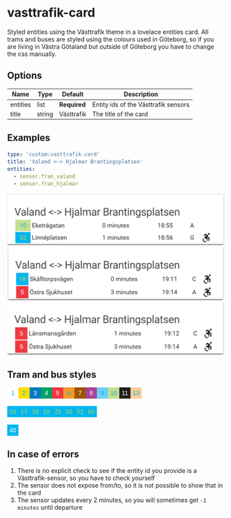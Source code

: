 vasttrafik-card
========================

Styled entities using the Västtrafik theme in a lovelace entities card. All trams and buses are styled using the colours used in Göteborg, so if you are living in Västra Götaland but outside of Göteborg you have to change the css manually.

## Options

| Name | Type | Default | Description
| ---- | ---- | ------- | -----------
| entities | list | **Required** | Entity ids of the Västtrafik sensors
| title | string | Västtrafik | The title of the card

## Examples
```yaml
type: 'custom:vasttrafik-card'
title: 'Valand <-> Hjalmar Brantingsplatsen'
entities:
  - sensor.fran_valand
  - sensor.fran_hjalmar
```

![Example 1](https://raw.githubusercontent.com/Miicroo/homeassistant-custom-components/master/lovelace-vasttrafik-card/resources/1.png)
![Example 2](https://raw.githubusercontent.com/Miicroo/homeassistant-custom-components/master/lovelace-vasttrafik-card/resources/2.png)
![Example 3](https://raw.githubusercontent.com/Miicroo/homeassistant-custom-components/master/lovelace-vasttrafik-card/resources/3.png)

## Tram and bus styles
<div>
	<div style="border-color: black; color: rgb(0, 182, 240); background-color: white; text-align: center; width: 26px; height: 26px;  font-family: arial; display: table-cell; vertical-align: middle;">1</div>
	<div style="border-color: rgb(255, 220, 1); color: rgb(0, 182, 240); background-color: rgb(255, 220, 1); text-align: center; width: 26px; height: 26px;  font-family: arial; display: table-cell; vertical-align: middle;">2</div>
	<div style="border-color: rgb(0, 121, 194); color: white; background-color: rgb(0, 121, 194); text-align: center; width: 26px; height: 26px;  font-family: arial; display: table-cell; vertical-align: middle;">3</div>
	<div style="border-color: rgb(0, 162, 97); color: white; background-color: rgb(0, 162, 97); text-align: center; width: 26px; height: 26px;  font-family: arial; display: table-cell; vertical-align: middle;">4</div>
	<div style="border-color: rgb(238, 58, 65); color: white; background-color: rgb(238, 58, 65); text-align: center; width: 26px; height: 26px;  font-family: arial; display: table-cell; vertical-align: middle;">5</div>
	<div style="border-color: rgb(247, 151, 39); color: rgb(0, 182, 240); background-color: rgb(247, 151, 39); text-align: center; width: 26px; height: 26px;  font-family: arial; display: table-cell; vertical-align: middle;">6</div>
	<div style="border-color: rgb(156, 85, 6); color: white; background-color: rgb(156, 85, 6); text-align: center; width: 26px; height: 26px;  font-family: arial; display: table-cell; vertical-align: middle;">7</div>
	<div style="border-color: rgb(165, 68, 153); color: white; background-color: rgb(165, 68, 153); text-align: center; width: 26px; height: 26px;  font-family: arial; display: table-cell; vertical-align: middle;">8</div>
	<div style="border-color: rgb(111, 206, 244); color: rgb(0, 182, 240); background-color: rgb(111, 206, 244); text-align: center; width: 26px; height: 26px;  font-family: arial; display: table-cell; vertical-align: middle;">9</div>
	<div style="border-color: rgb(199, 223, 142); color: rgb(0, 182, 240); background-color: rgb(199, 223, 142); text-align: center; width: 26px; height: 26px;  font-family: arial; display: table-cell; vertical-align: middle;">10</div>
	<div style="border-color: rgb(35, 31, 32); color: white; background-color: rgb(35, 31, 32); text-align: center; width: 26px; height: 26px;  font-family: arial; display: table-cell; vertical-align: middle;">11</div>
	<div style="border-color: rgb(253, 204, 153); color: rgb(0, 182, 240); background-color: rgb(253, 204, 153); text-align: center; width: 26px; height: 26px;  font-family: arial; display: table-cell; vertical-align: middle;">13</div>
</div>
<br />
<div>
	<div style="border-color: rgb(0, 182, 240); color: rgb(180, 213, 84); background-color: rgb(0, 182, 240); text-align: center; width: 26px; height: 26px;  font-family: arial; display: table-cell; vertical-align: middle;">16</div>
	<div style="border-color: rgb(0, 182, 240); color: rgb(180, 213, 84); background-color: rgb(0, 182, 240); text-align: center; width: 26px; height: 26px;  font-family: arial; display: table-cell; vertical-align: middle;">17</div>
	<div style="border-color: rgb(0, 182, 240); color: rgb(180, 213, 84); background-color: rgb(0, 182, 240); text-align: center; width: 26px; height: 26px;  font-family: arial; display: table-cell; vertical-align: middle;">18</div>
	<div style="border-color: rgb(0, 182, 240); color: rgb(180, 213, 84); background-color: rgb(0, 182, 240); text-align: center; width: 26px; height: 26px;  font-family: arial; display: table-cell; vertical-align: middle;">19</div>
	<div style="border-color: rgb(0, 182, 240); color: rgb(180, 213, 84); background-color: rgb(0, 182, 240); text-align: center; width: 26px; height: 26px;  font-family: arial; display: table-cell; vertical-align: middle;">25</div>
	<div style="border-color: rgb(0, 182, 240); color: rgb(180, 213, 84); background-color: rgb(0, 182, 240); text-align: center; width: 26px; height: 26px;  font-family: arial; display: table-cell; vertical-align: middle;">50</div>
	<div style="border-color: rgb(0, 182, 240); color: rgb(180, 213, 84); background-color: rgb(0, 182, 240); text-align: center; width: 26px; height: 26px;  font-family: arial; display: table-cell; vertical-align: middle;">52</div>
	<div style="border-color: rgb(0, 182, 240); color: rgb(180, 213, 84); background-color: rgb(0, 182, 240); text-align: center; width: 26px; height: 26px;  font-family: arial; display: table-cell; vertical-align: middle;">60</div>
</div>
<br />
<div>
	<div style="border-color: rgb(0, 182, 240); color: white; background-color: rgb(0, 182, 240); text-align: center; width: 26px; height: 26px;  font-family: arial; display: table-cell; vertical-align: middle;">40</div>
</div>

## In case of errors
1. There is no explicit check to see if the entity id you provide is a Västtrafik-sensor, so you have to check yourself
2. The sensor does not expose from/to, so it is not possible to show that in the card
3. The sensor updates every 2 minutes, so you will sometimes get `-1 minutes` until departure
